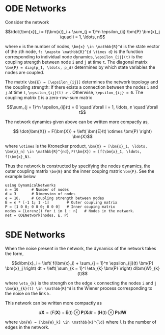 # ODE Networks 
Consider the network 
```math 
\dot{\bm{x}}_i = f(\bm{x})_i + \sum_{j = 1}^n \epsilon_{ij} \bm{P} \bm{x}_j \quad i = 1, \ldots, n
```
where ``n`` is the number of nodes,  ``\bm{x} \in \mathbb{R}^d`` is the state vector of the ``i``th node, ``f: \mapsto \mathbb{R}^{d \times d}`` is the function corresponding to individual node dynamics, ``\epsilon_{ij}(t)`` is the coupling strength between node ``i`` and ``j`` at time ``t``. The diagonal matrix ``\bm{P} = diag(p_1, \ldots, p_d)`` determines by which state variables the nodes are coupled. 

The matrix ``\bm{E} = [\epsilon_{ij}]`` determines the network topology and the coupling strength: if there exists a connection between the nodes ``i`` and ``j`` at time ``t``, ``\epsilon_{ij}(t) > ``. Otherwise, ``\epsilon_{ij} = 0``.  The coupling matrix ``E`` is a zero-row-sum matrix
```math 
\sum_{j = 1}^n \epsilon_{ij}(t) = 0 \quad \forall   i = 1, \ldots, n \quad \forall t
```

The network dynamics given above can be written more compactly as,
```math 
    \dot{\bm{X}} = F(\bm{X}) + \left( \bm{E}(t) \otimes \bm{P} \right) \bm{X}
```
where ``\otimes`` is the Kronecker product, ``\bm{X} = [\bm{x}_1, \ldots, \bm{x}_n] \in \mathbb{R}^{nd}``, ``F(\bm{X}) = [f(\bm{x}_1, \ldots, f(\bm{x}_N)``.

Thus the network is constructed by specifying the nodes dynamics, the outer coupling matrix ``\bm{E}`` and the inner couping matrix ``\bm{P}``. See the example below 
```@repl
using DynamicalNetworks
n = 10      # Number of nodes 
d = 3       # Dimension of nodes 
ϵ = 10.     # Coupling strength between nodes
E = ϵ * [-1 1; 1 -1]        # Outer coupling matrix
P = [1 0 0; 0 0 0; 0 0 0]   # Inner couping matrix 
nodes = [Lorenz() for i in 1 : n]   # Nodes in the network.
net = ODENetwork(nodes, E, P)
```

# SDE Networks 
When the noise present in the network, the dynamics of the network takes the form,
```math 
d\bm{x}_i = \left( f(\bm{x}_i) + \sum_{j = 1}^n \epsilon_{ij}(t) \bm{P} \bm{x}_j \right) dt + \left( \sum_{k = 1}^l \eta_{k} \bm{P}  \right) d\bm{W}_{k}(t)
```
where ``\eta_{k}`` is the strength on the edge ``k`` connecting the nodes ``i`` and ``j``
  ``\bm{W}_{k}(t) \in \mathbb{R}^d`` is the Wiener process corresponding to the noise on the link ``k``.

This network can be written more compactly as
```math 
d\bm{X} = \left( F(\bm{X}) + \bm{E}(t) \otimes \bm{P} \right) \bm{X} dt + \left( \bm{H}(t) \otimes \bm{P} \right) d\bm{W}
```
where ``\bm{W} = [\bm{W}_k] \in \mathbb{R}^{ld}`` where ``l`` is the number of  edges in the network.
